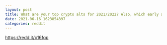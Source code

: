 ```yaml
--- 
layout: post 
title: What are your top crypto alts for 2021/2022? Also, which early adopter cryptos are you most bullish about? 
date: 2021-06-16 1623854397 
categories: reddit 
--- 
```

https://redd.it/o16fqp